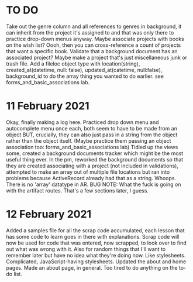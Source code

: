 # TO DO
Take out the genre column and all references to genres in background, it can inherit from the project it's assigned to and that was only there to practice drop-down menus anyway.
Maybe associate projects with books on the wish list? Oooh, then you can cross-reference a count of projects that want a specific book.
Validate that a background document has an associated project? Maybe make a project that's just miscellaneous junk or trash file.
Add a fileloc object type with location(string), created_at(datetime, null: false), updated_at(catetime, null:false), background_id to do the array thing you wanted to do earlier. see forms_and_basic_associations lab.

# 11 February 2021
Okay, finally making a log here.
Practiced drop down menu and autocomplete menu once each, both seem to have to be made from an object
BUT, crucially, they can also just pass in a string from the object rather than the object itself.
(Maybe practice them passing an object association too: forms_and_basic_associations lab)
Tidied up the views some, created a background documents tracker which might be the most useful thing ever.
In the pm, reworked the background documents so that they are created associating with a project (not included in validations), attempted to make an array out of multiple file locations but ran into problems because ActiveRecord already had that as a string. Whoops. There is no 'array' datatype in AR.
BUG NOTE: What the fuck is going on with the artifact routes. That's a few sections later, I guess. 

# 12 February 2021
Added a samples file for all the scrap code accumulated, each lesson that has some code to learn goes in there with explanations.
Scrap code will now be used for code that was entered, now scrapped, to look over to find out what was wrong with it.
Also for random things that I'll want to remember later but have no idea what they're doing now. Like stylesheets. Complicated, JavaScript-having stylesheets.
Updated the about and home pages. Made an about page, in general. 
Too tired to do anything on the to-do list.


